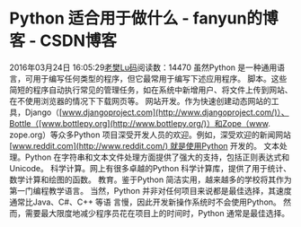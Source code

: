 # Python 适合用于做什么 - fanyun的博客 - CSDN博客
2016年03月24日 16:05:29[老樊Lu码](https://me.csdn.net/fanyun_01)阅读数：14470
虽然Python 是一种通用语言，可用于编写任何类型的程序，但它最常用于编写下述应用程序。
脚本。这些简短的程序自动执行常见的管理任务，如在系统中新增用户、将文件上传到网站、在不使用浏览器的情况下下载网页等。
网站开发。作为快速创建动态网站的工具，Django（[www.djangoproject.com](http://www.djangoproject.com/)）、Bottle（[www.bottlepy.org](http://www.bottlepy.org/)）和Zope（www.
 zope.org）等众多Python 项目深受开发人员的欢迎。例如，深受欢迎的新闻网站[www.reddit.com](http://www.reddit.com/) 就是使用Python 开发的。
文本处理。Python 在字符串和文本文件处理方面提供了强大的支持，包括正则表达式和Unicode。
科学计算。网上有很多卓越的Python 科学计算库，提供了用于统计、数学计算和绘图的函数。
教育。鉴于Python 简洁实用，越来越多的学校将其作为第一门编程教学语言。
当然，Python 并非对任何项目来说都是最佳选择，其速度通常比Java、C#、C++ 等语 言慢，因此开发新操作系统时不会使用Python。
然而，需要最大限度地减少程序员花在项目上的时间时，Python 通常是最佳选择。
